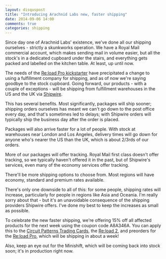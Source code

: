 ```yaml
---
layout: disquspost
title: "Introducing Arachnid Labs new, faster shipping"
date: 2014-09-06 14:00
comments: true
categories: shipping
---
```

Since day one of Arachnid Labs' existence, we've done all our shipping ourselves -
strictly a skunkworks operation. We have a Royal Mail commercial account, which
makes sending mail in volume easier, but all the stock's in a dedicated cupboard
under the stairs, and everything gets packed and labelled on the kitchen table.
At least, up until now.

The needs of the [Re:load Pro kickstarter](https://www.kickstarter.com/projects/nickjohnson/re-load-pro-a-dc-active-load)
have precipitated a change to using a fulfillment company for shipping, and as of
now we're saying goodbye to the stock cupboard. Going forward, our products - with
a couple of exceptions - will be shipping from fulfillment warehouses in the US
and the UK via [Shipwire](http://www.shipwire.com/).

This has several benefits. Most significantly, packages will ship sooner; shipping
orders ourselves has meant we can't go down to the post office every day, and that's
sometimes led to delays; with Shipwire orders will typically ship the business day
after the order is placed.

Packages will also arrive faster for a lot of people. With stock at warehouses
near London and Los Angeles, delivery times will go down for anyone who's nearer
the US than the UK, which is about 2/3rds of our orders.

More of our packages will offer tracking. Royal Mail first class doesn't offer
tracking, so we typically haven't offered it in the past, but of Shipwire's
services, even many of the economy services offer tracking.

There'll be more shipping options to choose from. Most regions will have economy,
standard and premium rates available.

There's only one downside to all of this: for some people, shipping rates will
increase, particularly for people in regions like Asia and Oceania. I'm really
sorry about that - but it's an unavoidable consequence of the shipping providers
Shipwire offers. I've done my best to keep the increases as small as possible.

To celebrate the new faster shipping, we're offering 15% off all affected products
for the next week using the coupon code A8A346A. You can apply this to the
[Circuit Patterns Trading Cards](https://www.tindie.com/products/arachnidlabs/circuit-patterns-trading-cards-full-deck/), the [Re:load 2](https://www.tindie.com/products/arachnidlabs/reload-the-simple-robust-affordable-dummy-load/), and preorders for the [Re:load Pro](https://www.tindie.com/products/arachnidlabs/reload-pro/), which will be shipping in about a week!

Also, keep an eye out for the Minishift, which will be coming back into stock
soon; it's in production right now.

